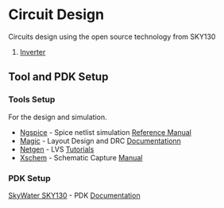 # Circuit Design
Circuits design using the open source technology from SKY130
1. [Inverter](https://github.com/laurasmendozad/Circuit_Design/tree/main/Inverter)

## Tool and PDK Setup
### Tools Setup
For the design and simulation.
-   [Ngspice](http://ngspice.sourceforge.net/) - Spice netlist simulation
	[Reference Manual](http://ngspice.sourceforge.net/docs/ngspice-manual.pdf)
-   [Magic](http://opencircuitdesign.com/magic/) - Layout Design and DRC
	[Documentationn](http://ngspice.sourceforge.net/docs/ngspice-manual.pdf)
-  [Netgen](http://opencircuitdesign.com/netgen/) -  LVS
	[Tutorials](http://opencircuitdesign.com/netgen/tutorial/tutorial.html)
-   [Xschem](http://repo.hu/projects/xschem/) - Schematic Capture
	[Manual](https://xschem.sourceforge.io/stefan/xschem_man/xschem_man.html)
### PDK Setup
[SkyWater SKY130](https://github.com/google/skywater-pdk) - PDK
[Documentation](https://skywater-pdk.readthedocs.io/en/main/)

